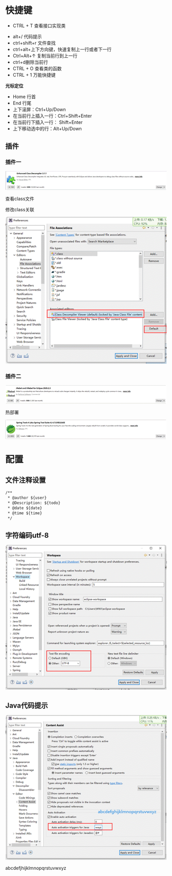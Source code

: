 # 快捷键

* CTRL + T 查看接口实现类

- alt+/		代码提示
- ctrl+shift+r 文件查找
- ctrl+alt+上下方向键，快速复制上一行或者下一行
- Ctrl+Alt+↑ 复制当前行到上一行
- ctrl+d删除当前行
- CTRL + O	查看类的函数
- CTRL + 1    万能快捷键

**光标定位**

- Home	行首
- End		行尾
- 上下滚屏：Ctrl+Up/Down
- 在当前行上插入一行：Ctrl+Shift+Enter
- 在当前行下插入一行： Shift+Enter
- 上下移动选中的行：Alt+Up/Down



 

## 插件

 

### 插件一

![clipboard.png](images/clip_image002.gif)

查看class文件

修改class关联

![clipboard.png](images/clip_image004.gif)

 

 

### 插件二

![clipboard.png](images/clip_image006.gif)

热部署

 

![clipboard.png](images/clip_image008.gif)

 

 

# 配置

## 文件注释设置

```shell
/**
 * @author ${user}
 * @Description: ${todo}
 * @date ${date}
 * @time ${time}
 */
```





## 字符编码utf-8

![clipboard.png](images/clip_image010.gif)

## Java代码提示

![clipboard.png](images/clip_image012.gif)

abcdefjhijklmnopqrstuvwxyz